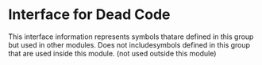 
# Interface for Dead Code
This interface information represents symbols thatare defined in this group but used in other modules.  Does not includesymbols defined in this group that are used inside this module.
(not used outside this module)
